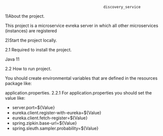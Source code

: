                                                  discovery_service
1)About the project.

This project is a microservice evreka server in which all other microservices (instances) are registered

2)Start the project locally.

2.1 Required to install the project.

Java 11

2.2 How to run project.

You should create environmental variables that are defined in the resources package like:

application.properties.
2.2.1 For application.properties you should set the value like:

* server.port=${Value}
* eureka.client.register-with-eureka=${Value}
* eureka.client.fetch-register=${Value}
* spring.zipkin.base-url=${Value}
* spring.sleuth.sampler.probability=${Value}
